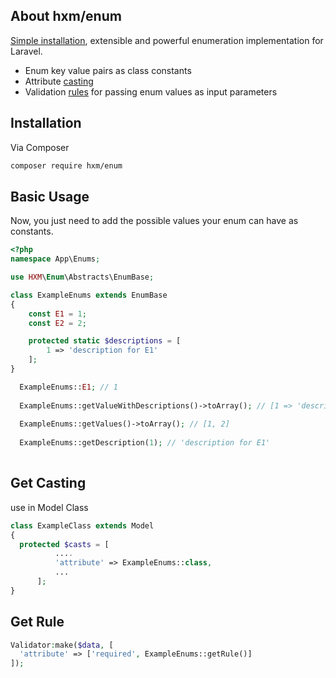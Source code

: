 
## About hxm/enum

[Simple installation](#installation), extensible and powerful enumeration implementation for Laravel.

- Enum key value pairs as class constants
- Attribute [casting](#get-casting)
- Validation [rules](#get-rule) for passing enum values as input parameters


## Installation


Via Composer

```bash
composer require hxm/enum
```

## Basic Usage


Now, you just need to add the possible values your enum can have as constants.

```php
<?php
namespace App\Enums;

use HXM\Enum\Abstracts\EnumBase;

class ExampleEnums extends EnumBase
{
    const E1 = 1;
    const E2 = 2;

    protected static $descriptions = [
        1 => 'description for E1'
    ];
}
```

```php
  ExampleEnums::E1; // 1
  
  ExampleEnums::getValueWithDescriptions()->toArray(); // [1 => 'description for E1', 2 => "E2"]
  
  ExampleEnums::getValues()->toArray(); // [1, 2]
  
  ExampleEnums::getDescription(1); // 'description for E1'
  
```

## Get Casting
use in Model Class
```php
class ExampleClass extends Model
{
  protected $casts = [
          ....
          'attribute' => ExampleEnums::class,
          ...
      ];
}

```

## Get Rule

```php
Validator:make($data, [
  'attribute' => ['required', ExampleEnums::getRule()]
]);
```

